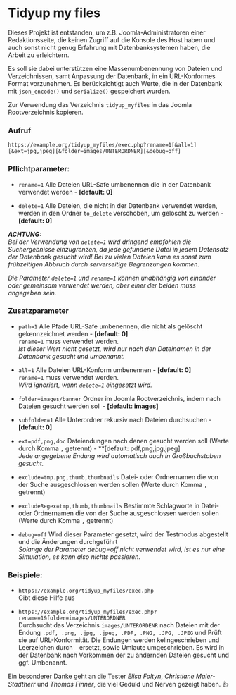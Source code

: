 # Tidyup my files
Dieses Projekt ist entstanden, um z.B. Joomla-Administratoren einer Redaktionsseite, die keinen Zugriff auf die Konsole des Host haben und auch sonst nicht genug Erfahrung mit Datenbanksystemen haben, die Arbeit zu erleichtern.
 
 Es soll sie dabei unterstützen eine Massenumbenennung von Dateien und Verzeichnissen, samt Anpassung der Datenbank, in ein URL-Konformes Format vorzunehmen. Es berücksichtigt auch Werte, die in der Datenbank mit `json_encode()` und `serialize()` gespeichert wurden.


Zur Verwendung das Verzeichnis `tidyup_myfiles` in das Joomla Rootverzeichnis kopieren.

### Aufruf

`https://example.org/tidyup_myfiles/exec.php?rename=1[&all=1][&ext=jpg,jpeg][&folder=images/UNTERORDNER][&debug=off]`

### Pflichtparameter:

* `rename=1` Alle Dateien URL-Safe umbenennen die in der Datenbank verwendet werden - **\[default: 0\]**

* `delete=1` Alle Dateien, die nicht in der Datenbank verwendet werden, werden in den Ordner `to_delete` verschoben, um gelöscht zu werden - **\[default: 0\]**


_**ACHTUNG:** <br>
Bei der Verwendung von `delete=1` wird dringend empfohlen die Suchergebnisse einzugrenzen, da jede gefundene Datei in jedem Datensatz der Datenbank gesucht wird! Bei zu vielen Dateien kann es sonst zum frühzeitigen Abbruch durch serverseitige Begrenzungen kommen._


_Die Parameter `delete=1` und `rename=1` können unabhängig von einander oder gemeinsam verwendet werden, aber einer der beiden muss angegeben sein._


### Zusatzparameter
  * `path=1` Alle Pfade URL-Safe umbenennen, die nicht als gelöscht gekennzeichnet werden - **\[default: 0\]**<br>
  `rename=1` muss verwendet werden.<br>
  _Ist dieser Wert nicht gesetzt, wird nur nach den Dateinamen in der Datenbank gesucht und umbenannt._

  * `all=1` Alle Dateien URL-Konform umbenennen - **\[default: 0\]**<br>
  `rename=1` muss verwendet werden.<br>
  _Wird ignoriert, wenn `delete=1` eingesetzt wird._

  * `folder=images/banner` Ordner im Joomla Rootverzeichnis, indem nach Dateien gesucht werden soll - **\[default: images\]**

  * `subfolder=1` Alle Unterordner rekursiv nach Dateien durchsuchen - **\[default: 0\]**

  * `ext=pdf,png,doc` Dateiendungen nach denen gesucht werden soll (Werte durch Komma `,` getrennt) - **\[default: pdf,png,jpg,jpeg\]<br>
  _Jede angegebene Endung wird automatisch auch in Großbuchstaben gesucht._

  * `exclude=tmp.png,thumb,thumbnails` Datei- oder Ordnernamen die von der Suche ausgeschlossen werden sollen (Werte durch Komma `,` getrennt)

  * `excludeRegex=tmp,thumb,thumbnails` Bestimmte Schlagworte in Datei- oder Ordnernamen die von der Suche ausgeschlossen werden sollen (Werte durch Komma `,` getrennt)

  * `debug=off` Wird dieser Parameter gesetzt, wird der Testmodus abgestellt und die Änderungen durchgeführt<br>
  _Solange der Parameter debug=off nicht verwendet wird, ist es nur eine Simulation, es kann also nichts passieren._
  

### Beispiele:

*  
  `https://example.org/tidyup_myfiles/exec.php`<br>
  Gibt diese Hilfe aus

* `https://example.org/tidyup_myfiles/exec.php?rename=1&folder=images/UNTERORDNER`<br>
  Durchsucht das Verzeichnis `images/UNTERORDENR` nach Dateien mit der Endung `.pdf, .png, .jpg, .jpeg, .PDF, .PNG, .JPG, .JPEG` und Prüft sie auf URL-Konformität. Die Endungen werden kelingeschrieben und Leerzeichen durch `_` ersetzt, sowie Umlaute umgeschrieben. Es wird in der Datenbank nach Vorkommen der zu ändernden Dateien gesucht und ggf. Umbenannt. 


Ein besonderer Danke geht an die Tester _Elisa Foltyn_, _Christiane Maier-Stadtherr_ und _Thomas Finner_, die viel Geduld und Nerven gezeigt haben. :+1:
